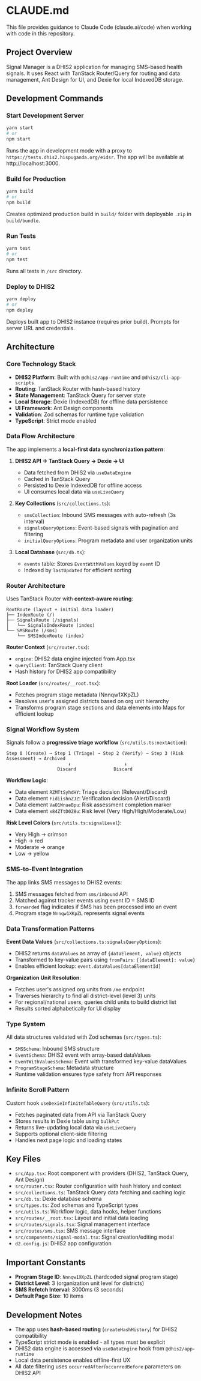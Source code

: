 # CLAUDE.md

This file provides guidance to Claude Code (claude.ai/code) when working with code in this repository.

## Project Overview

Signal Manager is a DHIS2 application for managing SMS-based health signals. It uses React with TanStack Router/Query for routing and data management, Ant Design for UI, and Dexie for local IndexedDB storage.

## Development Commands

### Start Development Server
```bash
yarn start
# or
npm start
```
Runs the app in development mode with a proxy to `https://tests.dhis2.hispuganda.org/eidsr`. The app will be available at http://localhost:3000.

### Build for Production
```bash
yarn build
# or
npm build
```
Creates optimized production build in `build/` folder with deployable `.zip` in `build/bundle`.

### Run Tests
```bash
yarn test
# or
npm test
```
Runs all tests in `/src` directory.

### Deploy to DHIS2
```bash
yarn deploy
# or
npm deploy
```
Deploys built app to DHIS2 instance (requires prior build). Prompts for server URL and credentials.

## Architecture

### Core Technology Stack
- **DHIS2 Platform**: Built with `@dhis2/app-runtime` and `@dhis2/cli-app-scripts`
- **Routing**: TanStack Router with hash-based history
- **State Management**: TanStack Query for server state
- **Local Storage**: Dexie (IndexedDB) for offline data persistence
- **UI Framework**: Ant Design components
- **Validation**: Zod schemas for runtime type validation
- **TypeScript**: Strict mode enabled

### Data Flow Architecture

The app implements a **local-first data synchronization pattern**:

1. **DHIS2 API → TanStack Query → Dexie → UI**
   - Data fetched from DHIS2 via `useDataEngine`
   - Cached in TanStack Query
   - Persisted to Dexie IndexedDB for offline access
   - UI consumes local data via `useLiveQuery`

2. **Key Collections** (`src/collections.ts`):
   - `smsCollection`: Inbound SMS messages with auto-refresh (3s interval)
   - `signalsQueryOptions`: Event-based signals with pagination and filtering
   - `initialQueryOptions`: Program metadata and user organization units

3. **Local Database** (`src/db.ts`):
   - `events` table: Stores `EventWithValues` keyed by `event` ID
   - Indexed by `lastUpdated` for efficient sorting

### Router Architecture

Uses TanStack Router with **context-aware routing**:

```
RootRoute (layout + initial data loader)
├── IndexRoute (/)
├── SignalsRoute (/signals)
│   └── SignalsIndexRoute (index)
└── SMSRoute (/sms)
    └── SMSIndexRoute (index)
```

**Router Context** (`src/router.tsx`):
- `engine`: DHIS2 data engine injected from App.tsx
- `queryClient`: TanStack Query client
- Hash history for DHIS2 app compatibility

**Root Loader** (`src/routes/__root.tsx`):
- Fetches program stage metadata (Nnnqw1XKpZL)
- Resolves user's assigned districts based on org unit hierarchy
- Transforms program stage sections and data elements into Maps for efficient lookup

### Signal Workflow System

Signals follow a **progressive triage workflow** (`src/utils.ts:nextAction`):

```
Step 0 (Create) → Step 1 (Triage) → Step 2 (Verify) → Step 3 (Risk Assessment) → Archived
                       ↓                    ↓
                   Discard              Discard
```

**Workflow Logic**:
- Data element `RZMTtSyhdHY`: Triage decision (Relevant/Discard)
- Data element `FidiishnZJZ`: Verification decision (Alert/Discard)
- Data element `VaO1WnueBpu`: Risk assessment completion marker
- Data element `x84ZTtD0Z8u`: Risk level (Very High/High/Moderate/Low)

**Risk Level Colors** (`src/utils.ts:signalLevel`):
- Very High → crimson
- High → red
- Moderate → orange
- Low → yellow

### SMS-to-Event Integration

The app links SMS messages to DHIS2 events:

1. SMS messages fetched from `sms/inbound` API
2. Matched against tracker events using event ID = SMS ID
3. `forwarded` flag indicates if SMS has been processed into an event
4. Program stage `Nnnqw1XKpZL` represents signal events

### Data Transformation Patterns

**Event Data Values** (`src/collections.ts:signalsQueryOptions`):
- DHIS2 returns `dataValues` as array of `{dataElement, value}` objects
- Transformed to key-value pairs using `fromPairs`: `{[dataElement]: value}`
- Enables efficient lookup: `event.dataValues[dataElementId]`

**Organization Unit Resolution**:
- Fetches user's assigned org units from `/me` endpoint
- Traverses hierarchy to find all district-level (level 3) units
- For regional/national users, queries child units to build district list
- Results sorted alphabetically for UI display

### Type System

All data structures validated with Zod schemas (`src/types.ts`):
- `SMSSchema`: Inbound SMS structure
- `EventSchema`: DHIS2 event with array-based dataValues
- `EventWithValuesSchema`: Event with transformed key-value dataValues
- `ProgramStageSchema`: Metadata structure
- Runtime validation ensures type safety from API responses

### Infinite Scroll Pattern

Custom hook `useDexieInfiniteTableQuery` (`src/utils.ts`):
- Fetches paginated data from API via TanStack Query
- Stores results in Dexie table using `bulkPut`
- Returns live-updating local data via `useLiveQuery`
- Supports optional client-side filtering
- Handles next page logic and loading states

## Key Files

- `src/App.tsx`: Root component with providers (DHIS2, TanStack Query, Ant Design)
- `src/router.tsx`: Router configuration with hash history and context
- `src/collections.ts`: TanStack Query data fetching and caching logic
- `src/db.ts`: Dexie database schema
- `src/types.ts`: Zod schemas and TypeScript types
- `src/utils.ts`: Workflow logic, data hooks, helper functions
- `src/routes/__root.tsx`: Layout and initial data loading
- `src/routes/signals.tsx`: Signal management interface
- `src/routes/sms.tsx`: SMS message interface
- `src/components/signal-modal.tsx`: Signal creation/editing modal
- `d2.config.js`: DHIS2 app configuration

## Important Constants

- **Program Stage ID**: `Nnnqw1XKpZL` (hardcoded signal program stage)
- **District Level**: 3 (organization unit level for districts)
- **SMS Refetch Interval**: 3000ms (3 seconds)
- **Default Page Size**: 10 items

## Development Notes

- The app uses **hash-based routing** (`createHashHistory`) for DHIS2 compatibility
- TypeScript strict mode is enabled - all types must be explicit
- DHIS2 data engine is accessed via `useDataEngine` hook from `@dhis2/app-runtime`
- Local data persistence enables offline-first UX
- All date filtering uses `occurredAfter`/`occurredBefore` parameters on DHIS2 API
